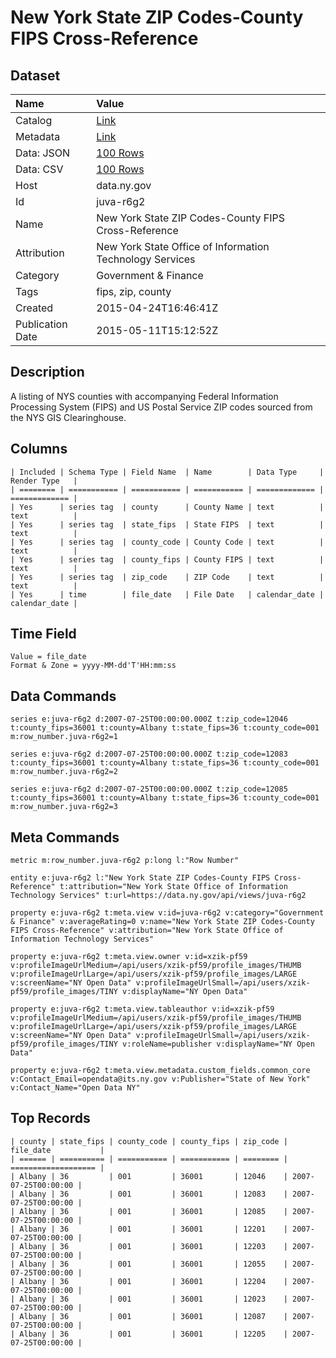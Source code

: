 # New York State ZIP Codes-County FIPS Cross-Reference

## Dataset

| Name | Value |
| :--- | :---- |
| Catalog | [Link](https://catalog.data.gov/dataset/new-york-state-zip-codes-county-fips-cross-reference) |
| Metadata | [Link](https://data.ny.gov/api/views/juva-r6g2) |
| Data: JSON | [100 Rows](https://data.ny.gov/api/views/juva-r6g2/rows.json?max_rows=100) |
| Data: CSV | [100 Rows](https://data.ny.gov/api/views/juva-r6g2/rows.csv?max_rows=100) |
| Host | data.ny.gov |
| Id | juva-r6g2 |
| Name | New York State ZIP Codes-County FIPS Cross-Reference |
| Attribution | New York State Office of Information Technology Services |
| Category | Government & Finance |
| Tags | fips, zip, county |
| Created | 2015-04-24T16:46:41Z |
| Publication Date | 2015-05-11T15:12:52Z |

## Description

A listing of NYS counties with accompanying Federal Information Processing System (FIPS) and US Postal Service ZIP codes sourced from the NYS GIS Clearinghouse.

## Columns

```ls
| Included | Schema Type | Field Name  | Name        | Data Type     | Render Type   |
| ======== | =========== | =========== | =========== | ============= | ============= |
| Yes      | series tag  | county      | County Name | text          | text          |
| Yes      | series tag  | state_fips  | State FIPS  | text          | text          |
| Yes      | series tag  | county_code | County Code | text          | text          |
| Yes      | series tag  | county_fips | County FIPS | text          | text          |
| Yes      | series tag  | zip_code    | ZIP Code    | text          | text          |
| Yes      | time        | file_date   | File Date   | calendar_date | calendar_date |
```

## Time Field

```ls
Value = file_date
Format & Zone = yyyy-MM-dd'T'HH:mm:ss
```

## Data Commands

```ls
series e:juva-r6g2 d:2007-07-25T00:00:00.000Z t:zip_code=12046 t:county_fips=36001 t:county=Albany t:state_fips=36 t:county_code=001 m:row_number.juva-r6g2=1

series e:juva-r6g2 d:2007-07-25T00:00:00.000Z t:zip_code=12083 t:county_fips=36001 t:county=Albany t:state_fips=36 t:county_code=001 m:row_number.juva-r6g2=2

series e:juva-r6g2 d:2007-07-25T00:00:00.000Z t:zip_code=12085 t:county_fips=36001 t:county=Albany t:state_fips=36 t:county_code=001 m:row_number.juva-r6g2=3
```

## Meta Commands

```ls
metric m:row_number.juva-r6g2 p:long l:"Row Number"

entity e:juva-r6g2 l:"New York State ZIP Codes-County FIPS Cross-Reference" t:attribution="New York State Office of Information Technology Services" t:url=https://data.ny.gov/api/views/juva-r6g2

property e:juva-r6g2 t:meta.view v:id=juva-r6g2 v:category="Government & Finance" v:averageRating=0 v:name="New York State ZIP Codes-County FIPS Cross-Reference" v:attribution="New York State Office of Information Technology Services"

property e:juva-r6g2 t:meta.view.owner v:id=xzik-pf59 v:profileImageUrlMedium=/api/users/xzik-pf59/profile_images/THUMB v:profileImageUrlLarge=/api/users/xzik-pf59/profile_images/LARGE v:screenName="NY Open Data" v:profileImageUrlSmall=/api/users/xzik-pf59/profile_images/TINY v:displayName="NY Open Data"

property e:juva-r6g2 t:meta.view.tableauthor v:id=xzik-pf59 v:profileImageUrlMedium=/api/users/xzik-pf59/profile_images/THUMB v:profileImageUrlLarge=/api/users/xzik-pf59/profile_images/LARGE v:screenName="NY Open Data" v:profileImageUrlSmall=/api/users/xzik-pf59/profile_images/TINY v:roleName=publisher v:displayName="NY Open Data"

property e:juva-r6g2 t:meta.view.metadata.custom_fields.common_core v:Contact_Email=opendata@its.ny.gov v:Publisher="State of New York" v:Contact_Name="Open Data NY"
```

## Top Records

```ls
| county | state_fips | county_code | county_fips | zip_code | file_date           | 
| ====== | ========== | =========== | =========== | ======== | =================== | 
| Albany | 36         | 001         | 36001       | 12046    | 2007-07-25T00:00:00 | 
| Albany | 36         | 001         | 36001       | 12083    | 2007-07-25T00:00:00 | 
| Albany | 36         | 001         | 36001       | 12085    | 2007-07-25T00:00:00 | 
| Albany | 36         | 001         | 36001       | 12201    | 2007-07-25T00:00:00 | 
| Albany | 36         | 001         | 36001       | 12203    | 2007-07-25T00:00:00 | 
| Albany | 36         | 001         | 36001       | 12055    | 2007-07-25T00:00:00 | 
| Albany | 36         | 001         | 36001       | 12204    | 2007-07-25T00:00:00 | 
| Albany | 36         | 001         | 36001       | 12023    | 2007-07-25T00:00:00 | 
| Albany | 36         | 001         | 36001       | 12087    | 2007-07-25T00:00:00 | 
| Albany | 36         | 001         | 36001       | 12205    | 2007-07-25T00:00:00 | 
```